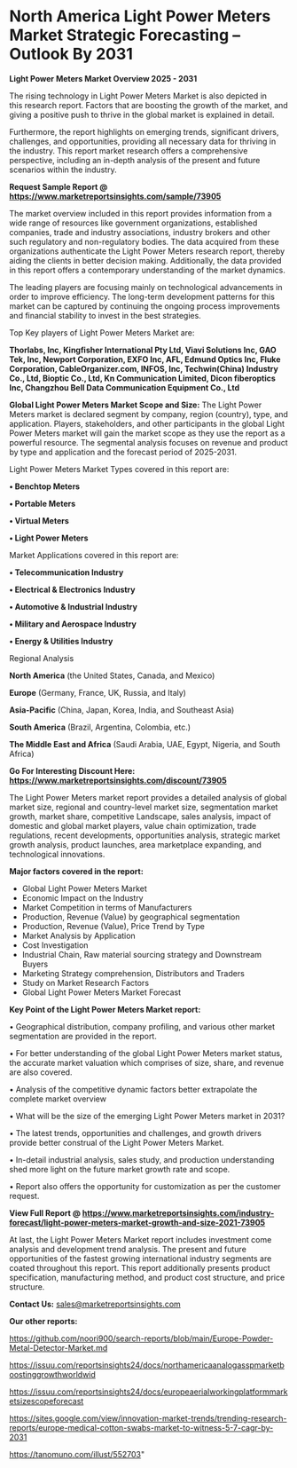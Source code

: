 # North America Light Power Meters Market Strategic Forecasting – Outlook By 2031

<Strong> Light Power Meters Market Overview 2025 - 2031</strong>

The rising technology in Light Power Meters Market is also depicted in this research report. Factors that are boosting the growth of the market, and giving a positive push to thrive in the global market is explained in detail.

Furthermore, the report highlights on emerging trends, significant drivers, challenges, and opportunities, providing all necessary data for thriving in the industry. This report market research offers a comprehensive perspective, including an in-depth analysis of the present and future scenarios within the industry.

<strong>Request Sample Report @ <a href=https://www.marketreportsinsights.com/sample/73905>https://www.marketreportsinsights.com/sample/73905</a></strong>

The market overview included in this report provides information from a wide range of resources like government organizations, established companies, trade and industry associations, industry brokers and other such regulatory and non-regulatory bodies. The data acquired from these organizations authenticate the Light Power Meters research report, thereby aiding the clients in better decision making. Additionally, the data provided in this report offers a contemporary understanding of the market dynamics.

The leading players are focusing mainly on technological advancements in order to improve efficiency. The long-term development patterns for this market can be captured by continuing the ongoing process improvements and financial stability to invest in the best strategies.

Top Key players of Light Power Meters Market are:

<strong>Thorlabs, Inc, Kingfisher International Pty Ltd, Viavi Solutions Inc, GAO Tek, Inc, Newport Corporation, EXFO Inc, AFL, Edmund Optics Inc, Fluke Corporation, CableOrganizer.com, INFOS, Inc, Techwin(China) Industry Co., Ltd, Bioptic Co., Ltd, Kn Communication Limited, Dicon fiberoptics Inc, Changzhou Bell Data Communication Equipment Co., Ltd</strong>

<strong><b>Global Light Power Meters Market Scope and Size:</b></strong>
The Light Power Meters market is declared segment by company, region (country), type, and application. Players, stakeholders, and other participants in the global Light Power Meters market will gain the market scope as they use the report as a powerful resource. The segmental analysis focuses on revenue and product by type and application and the forecast period of 2025-2031.

Light Power Meters Market Types covered in this report are:

<strong>• Benchtop Meters

• Portable Meters

• Virtual Meters

• Light Power Meters</strong>

Market Applications covered in this report are:

<strong>• Telecommunication Industry

• Electrical & Electronics Industry

• Automotive & Industrial Industry

• Military and Aerospace Industry

• Energy & Utilities Industry</strong> 

Regional Analysis

<strong>North America</strong> (the United States, Canada, and Mexico)

<strong>Europe</strong> (Germany, France, UK, Russia, and Italy)

<strong>Asia-Pacific</strong> (China, Japan, Korea, India, and Southeast Asia)

<strong>South America</strong> (Brazil, Argentina, Colombia, etc.)

<strong>The Middle East and Africa</strong> (Saudi Arabia, UAE, Egypt, Nigeria, and South Africa)

<strong>Go For Interesting Discount Here: <a href=https://www.marketreportsinsights.com/discount/73905>https://www.marketreportsinsights.com/discount/73905</a></strong>

The Light Power Meters market report provides a detailed analysis of global market size, regional and country-level market size, segmentation market growth, market share, competitive Landscape, sales analysis, impact of domestic and global market players, value chain optimization, trade regulations, recent developments, opportunities analysis, strategic market growth analysis, product launches, area marketplace expanding, and technological innovations.

<strong><b>Major factors covered in the report:</b></strong>
<ul>
  <li>Global Light Power Meters Market </li>
  <li>Economic Impact on the Industry</li>
  <li>Market Competition in terms of Manufacturers</li>
  <li>Production, Revenue (Value) by geographical segmentation</li>
  <li>Production, Revenue (Value), Price Trend by Type</li>
  <li>Market Analysis by Application</li>
  <li>Cost Investigation</li>
  <li>Industrial Chain, Raw material sourcing strategy and Downstream Buyers</li>
  <li>Marketing Strategy comprehension, Distributors and Traders</li>
  <li>Study on Market Research Factors</li>
  <li>Global Light Power Meters Market Forecast</li>
</ul>

<strong><b>Key Point of the Light Power Meters Market report:</b></strong>

• Geographical distribution, company profiling, and various other market segmentation are provided in the report.

• For better understanding of the global Light Power Meters market status, the accurate market valuation which comprises of size, share, and revenue are also covered.

• Analysis of the competitive dynamic factors better extrapolate the complete market overview

• What will be the size of the emerging Light Power Meters market in 2031?

• The latest trends, opportunities and challenges, and growth drivers provide better construal of the Light Power Meters Market.

• In-detail industrial analysis, sales study, and production understanding shed more light on the future market growth rate and scope.

• Report also offers the opportunity for customization as per the customer request.

<strong><b>View Full Report @ <a href=https://www.marketreportsinsights.com/industry-forecast/light-power-meters-market-growth-and-size-2021-73905>https://www.marketreportsinsights.com/industry-forecast/light-power-meters-market-growth-and-size-2021-73905</a></b></strong>


At last, the Light Power Meters Market report includes investment come analysis and development trend analysis. The present and future opportunities of the fastest growing international industry segments are coated throughout this report. This report additionally presents product specification, manufacturing method, and product cost structure, and price structure.

<strong>Contact Us:</strong>
sales@marketreportsinsights.com

<strong>Our other reports:</strong>

<a href=https://github.com/noori900/search-reports/blob/main/Europe-Powder-Metal-Detector-Market.md>https://github.com/noori900/search-reports/blob/main/Europe-Powder-Metal-Detector-Market.md</a>

<a href=https://issuu.com/reportsinsights24/docs/northamericaanalogasspmarketboostinggrowthworldwid>https://issuu.com/reportsinsights24/docs/northamericaanalogasspmarketboostinggrowthworldwid</a>

<a href=https://issuu.com/reportsinsights24/docs/europeaerialworkingplatformmarketsizescopeforecast>https://issuu.com/reportsinsights24/docs/europeaerialworkingplatformmarketsizescopeforecast</a>

<a href=https://sites.google.com/view/innovation-market-trends/trending-research-reports/europe-medical-cotton-swabs-market-to-witness-5-7-cagr-by-2031>https://sites.google.com/view/innovation-market-trends/trending-research-reports/europe-medical-cotton-swabs-market-to-witness-5-7-cagr-by-2031</a>

<a href=https://tanomuno.com/illust/552703>https://tanomuno.com/illust/552703</a>"
